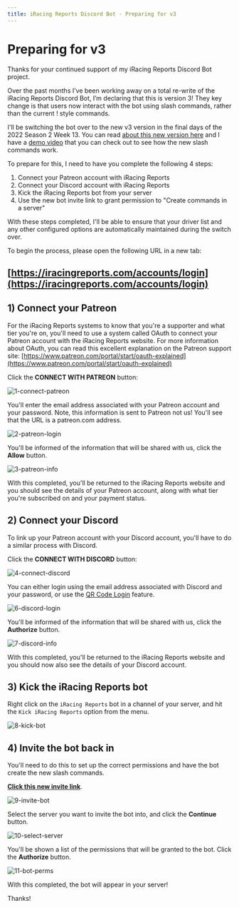 ```yaml
---
title: iRacing Reports Discord Bot - Preparing for v3
---
```


# Preparing for v3

Thanks for your continued support of my iRacing Reports Discord Bot project.

Over the past months I’ve been working away on a total re-write of the iRacing Reports Discord Bot, I’m declaring that this is version 3! They key change is that users now interact with the bot using slash commands, rather than the current !<command> style commands.

I'll be switching the bot over to the new v3 version in the final days of the 2022 Season 2 Week 13. You can read [about this new version here](https://discordbot.iracingreports.com/version3) and I have a [demo video](https://youtu.be/5YbMBCv1fVc) that you can check out to see how the new slash commands work.

To prepare for this, I need to have you complete the following 4 steps:

1. Connect your Patreon account with iRacing Reports
2. Connect your Discord account with iRacing Reports
3. Kick the iRacing Reports bot from your server
4. Use the new bot invite link to grant permission to "Create commands in a server"


With these steps completed, I'll be able to ensure that your driver list and any other configured options are automatically maintained during the switch over.

To begin the process, please open the following URL in a new tab:

## [https://iracingreports.com/accounts/login](https://iracingreports.com/accounts/login)

## 1) Connect your Patreon

For the iRacing Reports systems to know that you're a supporter and what tier you're on, you'll need to use a system called OAuth to connect your Patreon account with the iRacing Reports website. For more information about OAuth, you can read this excellent explanation on the Patreon support site: [https://www.patreon.com/portal/start/oauth-explained](https://www.patreon.com/portal/start/oauth-explained)

Click the **CONNECT WITH PATREON** button:

![1-connect-patreon](https://user-images.githubusercontent.com/658935/171343965-7e969b08-43d6-42c1-acb2-e9b4ebd3a0f4.png)

You'll enter the email address associated with your Patreon account and your password. Note, this information is sent to Patreon not us! You'll see that the URL is a patreon.com address.

![2-patreon-login](https://user-images.githubusercontent.com/658935/171344016-b9ce5312-8468-4e09-a74c-6a300e29d27d.png)

You'll be informed of the information that will be shared with us, click the **Allow** button.

![3-patreon-info](https://user-images.githubusercontent.com/658935/171344050-6e70bd2b-1733-4a9f-8c2e-abf2be4c31ef.png)

With this completed, you'll be returned to the iRacing Reports website and you should see the details of your Patreon account, along with what tier you're subscribed on and your payment status.


## 2) Connect your Discord

To link up your Patreon account with your Discord account, you'll have to do a similar process with Discord.

Click the **CONNECT WITH DISCORD** button:

![4-connect-discord](https://user-images.githubusercontent.com/658935/171344566-bbf9519a-df36-429e-abda-f5adb6c4f7ce.png)

You can either login using the email address associated with Discord and your password, or use the [QR Code Login](https://support.discord.com/hc/en-us/articles/360039213771-QR-Code-Login-FAQ) feature.

![6-discord-login](https://user-images.githubusercontent.com/658935/171344115-5cdfd007-285f-446f-95fa-7cb17b00c14b.png)

You'll be informed of the information that will be shared with us, click the **Authorize** button.

![7-discord-info](https://user-images.githubusercontent.com/658935/171344128-84cecc63-fa59-4e50-81f2-8e3a16b6efe8.png)

With this completed, you'll be returned to the iRacing Reports website and you should now also see the details of your Discord account.

## 3) Kick the iRacing Reports bot

Right click on the `iRacing Reports` bot in a channel of your server, and hit the `Kick iRacing Reports` option from the menu.

![8-kick-bot](https://user-images.githubusercontent.com/658935/173489397-005b30be-761c-4bb1-b5b3-8680c445df53.png)

## 4) Invite the bot back in

You'll need to do this to set up the correct permissions and have the bot create the new slash commands.

**[Click this new invite link](https://discord.com/api/oauth2/authorize?client_id=663521697860943936&permissions=309237762112&scope=applications.commands%20bot)**.

![9-invite-bot](https://user-images.githubusercontent.com/658935/171344148-e537d881-1e63-4e97-952e-09b28bb53faa.png)

Select the server you want to invite the bot into, and click the **Continue** button.

![10-select-server](https://user-images.githubusercontent.com/658935/171344164-38406048-2293-45e4-bd5c-cbb7a596fbb3.png)

You'll be shown a list of the permissions that will be granted to the bot. Click the **Authorize** button.

![11-bot-perms](https://user-images.githubusercontent.com/658935/171344180-d1da031d-74f8-4467-9500-0e94843ef186.png)

With this completed, the bot will appear in your server!

Thanks!


